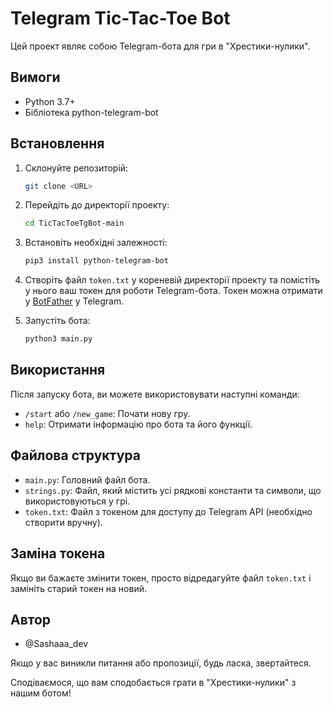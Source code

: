 # Telegram Tic-Tac-Toe Bot

Цей проект являє собою Telegram-бота для гри в "Хрестики-нулики".

## Вимоги

- Python 3.7+
- Бібліотека python-telegram-bot

## Встановлення

1. Склонуйте репозиторій:
    ```bash
    git clone <URL>
    ```

2. Перейдіть до директорії проекту:
    ```bash
    cd TicTacToeTgBot-main
    ```

3. Встановіть необхідні залежності:
    ```bash
    pip3 install python-telegram-bot
    ```

5. Створіть файл `token.txt` у кореневій директорії проекту та помістіть у нього ваш токен для роботи Telegram-бота. Токен можна отримати у [BotFather](https://core.telegram.org/bots#botfather) у Telegram.

6. Запустіть бота:
    ```bash
    python3 main.py
    ```

## Використання

Після запуску бота, ви можете використовувати наступні команди:

- `/start` або `/new_game`: Почати нову гру.
- `help`: Отримати інформацію про бота та його функції.

## Файлова структура

- `main.py`: Головний файл бота.
- `strings.py`: Файл, який містить усі рядкові константи та символи, що використовуються у грі.
- `token.txt`: Файл з токеном для доступу до Telegram API (необхідно створити вручну).

## Заміна токена

Якщо ви бажаєте змінити токен, просто відредагуйте файл `token.txt` і замініть старий токен на новий.

## Автор

- @Sashaaa_dev

Якщо у вас виникли питання або пропозиції, будь ласка, звертайтеся.

Сподіваємося, що вам сподобається грати в "Хрестики-нулики" з нашим ботом!
